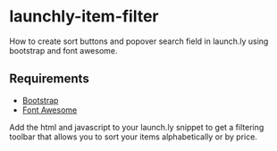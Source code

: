 launchly-item-filter
====================

How to create sort buttons and popover search field in launch.ly using bootstrap and font awesome.


Requirements
------------

- [Bootstrap](http://getbootstrap.com)
- [Font Awesome](http://fortawesome.github.io/Font-Awesome/)

Add the html and javascript to your launch.ly snippet to get a filtering toolbar that allows you to sort your items alphabetically or by price.